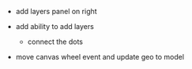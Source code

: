 - add layers panel on right
- add ability to add layers 
  - connect the dots

- move canvas wheel event and update geo to model